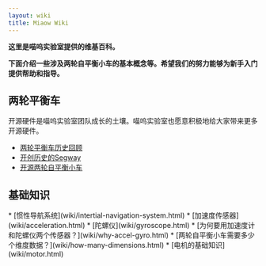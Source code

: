 ```yaml
---
layout: wiki
title: Miaow Wiki
---
```


<div class="jumbotron">
<b>
    <p class="lead">这里是喵呜实验室提供的维基百科。</p>
    <p class="lead">下面介绍一些涉及两轮自平衡小车的基本概念等。希望我们的努力能够为新手入门提供帮助和指导。 </p>
</b>
</div>

<h2 id="self-balanced">两轮平衡车</h2>
<p>开源硬件是喵呜实验室团队成长的土壤。喵呜实验室也愿意积极地给大家带来更多开源硬件。</p>

* [两轮平衡车历史回顾](wiki/self-balanced-history.html)
* [开创历史的Segway](wiki/segway.html)
* [开源两轮自平衡小车](wiki/open-source-self-balanced.html)

<h2 id="basic-knowledge">基础知识</h2>
* [惯性导航系统](wiki/intertial-navigation-system.html)
* [加速度传感器](wiki/acceleration.html)
* [陀螺仪](wiki/gyroscope.html)
* [为何要用加速度计和陀螺仪两个传感器？](wiki/why-accel-gyro.html)
* [两轮自平衡小车需要多少个维度数据？](wiki/how-many-dimensions.html)
* [电机的基础知识](wiki/motor.html)

